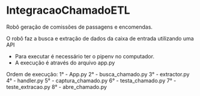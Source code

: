 # IntegracaoChamadoETL
 Robô geração de comissões de passagens e encomendas.

 O robô faz a busca e extração de dados da caixa de entrada utilizando uma API
 - Para executar é necessário ter o pipenv no computador.
 - A execução é através do arquivo app.py


Ordem de execução:
1° - App.py
2° - busca_chamado.py
3° - extractor.py
4° - handler.py
5° - captura_chamado.py
6° - testa_chamado.py
7° - teste_extracao.py
8° - abre_chamado.py
